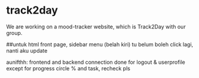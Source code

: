 # track2day
We are working on a mood-tracker website, which is Track2Day with our group.

##untuk html front page, sidebar menu (belah kiri) tu belum boleh click lagi, nanti aku update

aunifthh:
frontend and backend connection done for logout & userprofile except for progress circle % and task, recheck pls